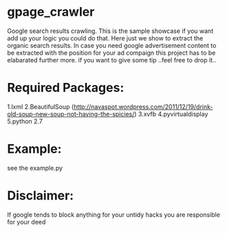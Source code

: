 gpage_crawler
=============

Google search results crawling.
This is the sample showcase if you want add up your logic you could do that. Here just we show to extract the organic search results. In case you need google advertisement content to be extracted with the position for your ad compaign this project has to be elabarated further more.
if you want to give some tip ..feel free to drop it..

Required Packages:
===================

1.lxml
2.BeautifulSoup (http://navaspot.wordpress.com/2011/12/19/drink-old-soup-new-soup-not-having-the-spicies/)
3.xvfb
4.pyvirtualdisplay
5.python 2.7

Example:
========

see the example.py


Disclaimer:
===========
If google tends to block anything for your untidy hacks you are responsible for your deed
